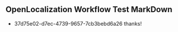 ## OpenLocalization Workflow Test MarkDown
* 37d75e02-d7ec-4739-9657-7cb3bebd6a26 thanks!

<!--HONumber=Sep16_HO1-->



